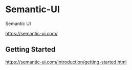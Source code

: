 # Semantic-UI


Semantic UI

https://semantic-ui.com/


## Getting Started 
https://semantic-ui.com/introduction/getting-started.html

